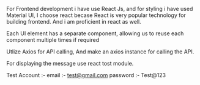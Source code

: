 For Frontend development i have use React Js, and for styling i have used Material UI, I choose react becase React is very popular technology for building frontend. And i am proficient in react as well.

Each UI element has a separate component, allowing us to reuse each component multiple times if required

Utlize Axios for API calling, And make an axios instance for calling the API.

For displaying the message use react tost module.

Test Account :-
email :- test@gmail.com
password :- Test@123
